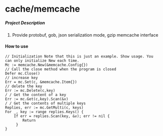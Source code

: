 # cache/memcache

##### Project Description
1. Provide protobuf, gob, json serialization mode, gzip memcache interface

#### How to use
```golang
// Initialization Note that this is just an example. Show usage. You can only initialize New each time.
Mc := memcache.New(&memcache.Config{})
// Call the close method when the program is closed
Defer mc.Close()
// increase key
Err = mc.Set(c, &memcache.Item{})
// delete the key
Err := mc.Delete(c,key)
/ / Get the content of a key
Err := mc.Get(c,key).Scan(&v)
/ / Get the contents of multiple keys
Replies, err := mc.GetMulti(c, keys)
For _, key := range replies.Keys() {
    If err = replies.Scan(key, &v); err != nil {
        Return
     }
}
```